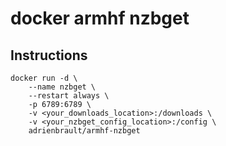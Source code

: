 # docker armhf nzbget

## Instructions

```
docker run -d \
    --name nzbget \
    --restart always \
    -p 6789:6789 \
    -v <your_downloads_location>:/downloads \
    -v <your_nzbget_config_location>:/config \
    adrienbrault/armhf-nzbget
```
